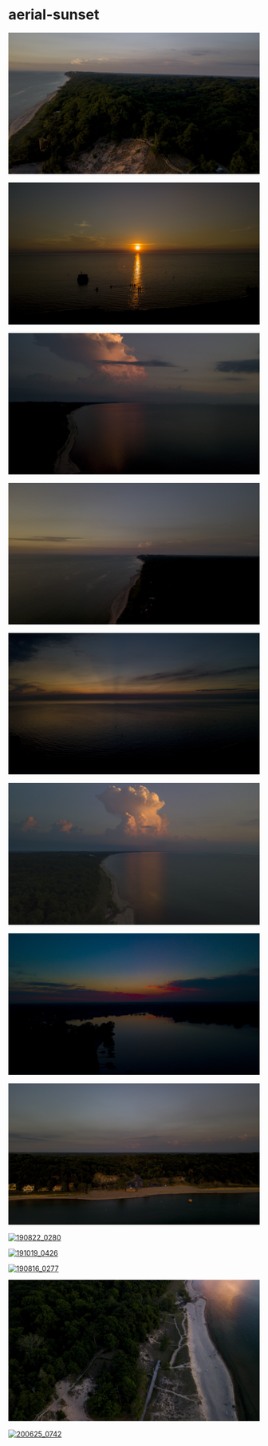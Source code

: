 # aerial-sunset

<a href="WEKO_210608_0003_EDIT_Edit.jpg"><img alt="WEKO_210608_0003_EDIT_Edit" src="WEKO_210608_0003_EDIT_Edit.jpg"></a>

<a href="WEKO_210608_0011_EDIT_Edit.jpg"><img alt="WEKO_210608_0011_EDIT_Edit" src="WEKO_210608_0011_EDIT_Edit.jpg"></a>

<a href="WEKO_210608_0043_EDIT_Edit.jpg"><img alt="WEKO_210608_0043_EDIT_Edit" src="WEKO_210608_0043_EDIT_Edit.jpg"></a>

<a href="WEKO_210608_0016_EDIT_Edit.jpg"><img alt="WEKO_210608_0016_EDIT_Edit" src="WEKO_210608_0016_EDIT_Edit.jpg"></a>

<a href="WEKO_210608_0045_EDIT_Edit.jpg"><img alt="WEKO_210608_0045_EDIT_Edit" src="WEKO_210608_0045_EDIT_Edit.jpg"></a>

<a href="WEKO_210608_0027_EDIT_Edit.jpg"><img alt="WEKO_210608_0027_EDIT_Edit" src="WEKO_210608_0027_EDIT_Edit.jpg"></a>

<a href="BARRON_LK_210602_0003.jpg"><img alt="BARRON_LK_210602_0003" src="BARRON_LK_210602_0003.jpg"></a>

<a href="WEKO_210608_0002_EDIT_Edit.jpg"><img alt="WEKO_210608_0002_EDIT_Edit" src="WEKO_210608_0002_EDIT_Edit.jpg"></a>

<a href="190822_0280.jpg"><img alt="190822_0280" src="190822_0280.jpg"></a>

<a href="191019_0426.jpg"><img alt="191019_0426" src="191019_0426.jpg"></a>

<a href="190816_0277.jpg"><img alt="190816_0277" src="190816_0277.jpg"></a>

<a href="WEKO_210608_0029_EDIT_Edit.jpg"><img alt="WEKO_210608_0029_EDIT_Edit" src="WEKO_210608_0029_EDIT_Edit.jpg"></a>

<a href="200625_0742.jpg"><img alt="200625_0742" src="200625_0742.jpg"></a>

